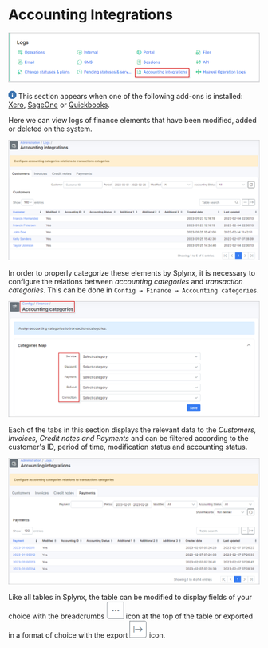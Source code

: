 Accounting Integrations
=============

![icon.png](icon.png)

<icon class="image-icon">![image](note.png)</icon> This section appears when one of the following add-ons is installed: [Xero](addons_modules/xero/xero.md), [SageOne](addons_modules/sageone/sageone.md) or [Quickbooks](addons_modules/quickbooks/quickbooks.md).

Here we can view logs of finance elements that have been modified, added or deleted on the system.

![Accounting Integrations](accounting_integration1.png)

In order to properly categorize these elements by Splynx, it is necessary to configure the relations between *accounting categories* and *transaction categories*. This can be done in `Config → Finance → Accounting categories`.

![Accounting Integrations](acc_categories.png)

Each of the tabs in this section displays the relevant data to the *Customers, Invoices, Credit notes and Payments* and can be filtered according to the customer's ID, period of time, modification status and accounting status.

![Accounting Integrations](payments.png)

Like all tables in Splynx, the table can be modified to display fields of your choice with the breadcrumbs <icon class="image-icon">![view_icon3.png](view_icon3.png)</icon> icon at the top of the table or exported in a format of choice with the export <icon class="image-icon">![view_icon2.png](view_icon2.png)</icon> icon.
